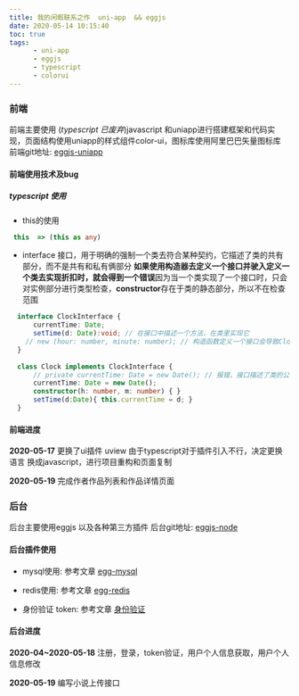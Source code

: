 ```yaml
---
title: 我的闲暇联系之作  uni-app  && eggjs
date: 2020-05-14 10:15:40
toc: true
tags:
      - uni-app
      - eggjs
      - typescript
      - colorui
---
```


### 前端
  前端主要使用 (_typescript 已废弃_)javascript 和uniapp进行搭建框架和代码实现，页面结构使用uniapp的样式组件color-ui，图标库使用阿里巴巴矢量图标库
  前端git地址: [eggjs-uniapp](https://github.com/lxx1997/eggjs-uniapp)


#### 前端使用技术及bug

##### typescript 使用

* this的使用

~~~ts
 this  => (this as any)
~~~

* interface
  接口，用于明确的强制一个类去符合某种契约，它描述了类的共有部分，而不是共有和私有俩部分
  **如果使用构造器去定义一个接口并驶入定义一个类去实现折扣时，就会得到一个错误**因为当一个类实现了一个接口时，只会对实例部分进行类型检查，**constructor**存在于类的静态部分，所以不在检查范围

~~~ts
  interface ClockInterface {
      currentTime: Date; 
      setTime(d: Date):void; // 在接口中描述一个方法，在类里实现它
    // new (hour: number, minute: number); // 构造函数定义一个接口会导致Clock会报错
  }
  
  class Clock implements ClockInterface {
      // private currentTime: Date = new Date(); // 报错，接口描述了类的公共部分，而不是公共和私有两部分
      currentTime: Date = new Date(); 
      constructor(h: number, m: number) { }
      setTime(d:Date){ this.currentTime = d; }
  }
~~~

#### 前端进度

**2020-05-17**  更换了ui插件 uview 由于typescript对于插件引入不行，决定更换语言 换成javascript，进行项目重构和页面复制


**2020-05-19**  完成作者作品列表和作品详情页面

### 后台
  后台主要使用eggjs 以及各种第三方插件
  后台git地址: [eggjs-node](https://github.com/lxx1997/eggjs-node)

#### 后台插件使用

* mysql使用: 参考文章 [egg-mysql](/2020/04/12/eggjs-mysql/)

* redis使用: 参考文章 [egg-redis](/2020/04/10/egg-jwt/)

* 身份验证 token: 参考文章 [身份验证](/2020/04/10/egg-jwt/)
#### 后台进度

**2020-04~2020-05-18**  注册，登录，token验证，用户个人信息获取，用户个人信息修改

**2020-05-19**  编写小说上传接口 
